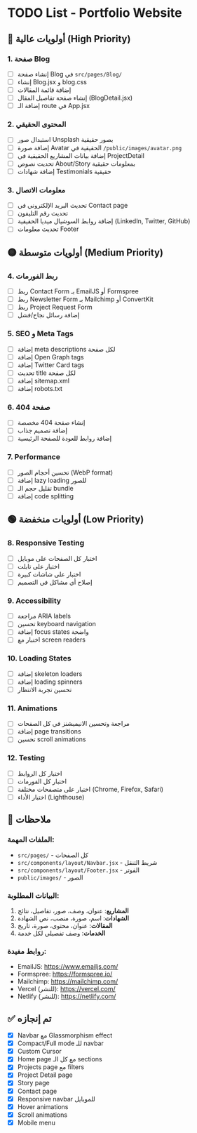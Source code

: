 # TODO List - Portfolio Website

## 🔴 أولويات عالية (High Priority)

### 1. صفحة Blog
- [ ] إنشاء صفحة Blog في `src/pages/Blog/`
- [ ] إنشاء Blog.jsx و blog.css
- [ ] إضافة قائمة المقالات
- [ ] إنشاء صفحة تفاصيل المقال (BlogDetail.jsx)
- [ ] إضافة الـ route في App.jsx

### 2. المحتوى الحقيقي
- [ ] استبدال صور Unsplash بصور حقيقية
- [ ] إضافة صورة Avatar الحقيقية في `/public/images/avatar.png`
- [ ] إضافة بيانات المشاريع الحقيقية في ProjectDetail
- [ ] تحديث نصوص About/Story بمعلومات حقيقية
- [ ] إضافة شهادات Testimonials حقيقية

### 3. معلومات الاتصال
- [ ] تحديث البريد الإلكتروني في Contact page
- [ ] تحديث رقم التليفون
- [ ] إضافة روابط السوشيال ميديا الحقيقية (LinkedIn, Twitter, GitHub)
- [ ] تحديث معلومات Footer

## 🟡 أولويات متوسطة (Medium Priority)

### 4. ربط الفورمات
- [ ] ربط Contact Form بـ EmailJS أو Formspree
- [ ] ربط Newsletter Form بـ Mailchimp أو ConvertKit
- [ ] ربط Project Request Form
- [ ] إضافة رسائل نجاح/فشل

### 5. SEO و Meta Tags
- [ ] إضافة meta descriptions لكل صفحة
- [ ] إضافة Open Graph tags
- [ ] إضافة Twitter Card tags
- [ ] تحديث title لكل صفحة
- [ ] إضافة sitemap.xml
- [ ] إضافة robots.txt

### 6. صفحة 404
- [ ] إنشاء صفحة 404 مخصصة
- [ ] إضافة تصميم جذاب
- [ ] إضافة روابط للعودة للصفحة الرئيسية

### 7. Performance
- [ ] تحسين أحجام الصور (WebP format)
- [ ] إضافة lazy loading للصور
- [ ] تقليل حجم الـ bundle
- [ ] إضافة code splitting

## 🟢 أولويات منخفضة (Low Priority)

### 8. Responsive Testing
- [ ] اختبار كل الصفحات على موبايل
- [ ] اختبار على تابلت
- [ ] اختبار على شاشات كبيرة
- [ ] إصلاح أي مشاكل في التصميم

### 9. Accessibility
- [ ] مراجعة ARIA labels
- [ ] تحسين keyboard navigation
- [ ] إضافة focus states واضحة
- [ ] اختبار مع screen readers

### 10. Loading States
- [ ] إضافة skeleton loaders
- [ ] إضافة loading spinners
- [ ] تحسين تجربة الانتظار

### 11. Animations
- [ ] مراجعة وتحسين الانيميشنز في كل الصفحات
- [ ] إضافة page transitions
- [ ] تحسين scroll animations

### 12. Testing
- [ ] اختبار كل الروابط
- [ ] اختبار كل الفورمات
- [ ] اختبار على متصفحات مختلفة (Chrome, Firefox, Safari)
- [ ] اختبار الأداء (Lighthouse)

## 📝 ملاحظات

### الملفات المهمة:
- `src/pages/` - كل الصفحات
- `src/components/layout/Navbar.jsx` - شريط التنقل
- `src/components/layout/Footer.jsx` - الفوتر
- `public/images/` - الصور

### البيانات المطلوبة:
1. **المشاريع**: عنوان، وصف، صور، تفاصيل، نتائج
2. **الشهادات**: اسم، صورة، منصب، نص الشهادة
3. **المقالات**: عنوان، محتوى، صورة، تاريخ
4. **الخدمات**: وصف تفصيلي لكل خدمة

### روابط مفيدة:
- EmailJS: https://www.emailjs.com/
- Formspree: https://formspree.io/
- Mailchimp: https://mailchimp.com/
- Vercel (للنشر): https://vercel.com/
- Netlify (للنشر): https://netlify.com/

## ✅ تم إنجازه
- [x] Navbar مع Glassmorphism effect
- [x] Compact/Full mode للـ navbar
- [x] Custom Cursor
- [x] Home page مع كل الـ sections
- [x] Projects page مع filters
- [x] Project Detail page
- [x] Story page
- [x] Contact page
- [x] Responsive navbar للموبايل
- [x] Hover animations
- [x] Scroll animations
- [x] Mobile menu
